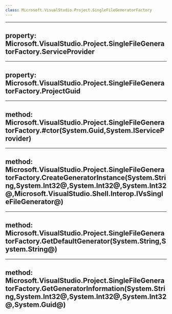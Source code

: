 ```yaml
---
class: Microsoft.VisualStudio.Project.SingleFileGeneratorFactory
---
```


---
property: Microsoft.VisualStudio.Project.SingleFileGeneratorFactory.ServiceProvider
---

---
property: Microsoft.VisualStudio.Project.SingleFileGeneratorFactory.ProjectGuid
---

---
method: Microsoft.VisualStudio.Project.SingleFileGeneratorFactory.#ctor(System.Guid,System.IServiceProvider)
---

---
method: Microsoft.VisualStudio.Project.SingleFileGeneratorFactory.CreateGeneratorInstance(System.String,System.Int32@,System.Int32@,System.Int32@,Microsoft.VisualStudio.Shell.Interop.IVsSingleFileGenerator@)
---

---
method: Microsoft.VisualStudio.Project.SingleFileGeneratorFactory.GetDefaultGenerator(System.String,System.String@)
---

---
method: Microsoft.VisualStudio.Project.SingleFileGeneratorFactory.GetGeneratorInformation(System.String,System.Int32@,System.Int32@,System.Int32@,System.Guid@)
---

